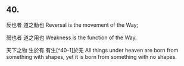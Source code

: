 ## 40.

反也者
道之動也
Reversal
is the movement of the Way;

弱也者
道之用也
Weakness
is the function of the Way.

天下之物
生於有
有生[^40-1]於无
All things under heaven
are born from something with shapes,
yet it is born from something with no shapes.
